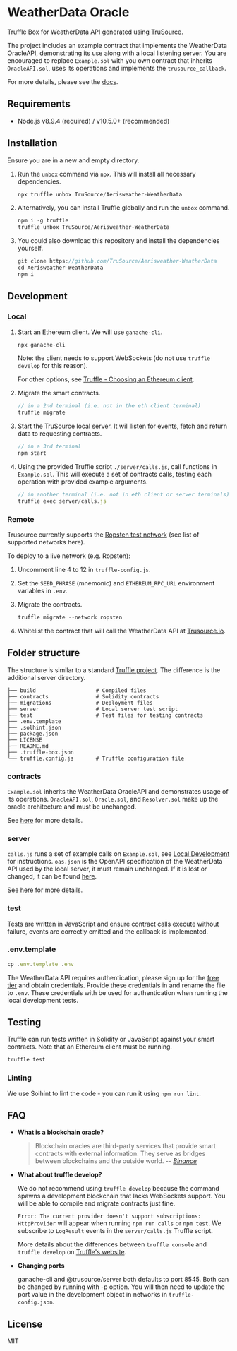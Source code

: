 # WeatherData Oracle

Truffle Box for WeatherData API generated using [TruSource](https://app.trusource.io). 

The project includes an example contract that implements the WeatherData OracleAPI, demonstrating its use along with a local listening server. You are encouraged to replace `Example.sol` with you own contract that inherits `OracleAPI.sol`, uses its operations and implements the `trusource_callback`.

For more details, please see the [docs](https://docs.trusource.io/Aerisweather-WeatherData).

## Requirements

* Node.js v8.9.4 (required) / v10.5.0+ (recommended)

## Installation

Ensure you are in a new and empty directory.

1. Run the `unbox` command via `npx`. This will install all necessary dependencies.

   ```javascript
   npx truffle unbox TruSource/Aerisweather-WeatherData
   ```

2. Alternatively, you can install Truffle globally and run the `unbox` command.

   ```javascript
   npm i -g truffle
   truffle unbox TruSource/Aerisweather-WeatherData
   ```

3. You could also download this repository and install the dependencies yourself.

   ```javascript
   git clone https://github.com/TruSource/Aerisweather-WeatherData
   cd Aerisweather-WeatherData
   npm i
   ```

## Development

### Local
1. Start an Ethereum client. We will use `ganache-cli`.

   ```javascript
   npx ganache-cli
   ```

   Note: the client needs to support WebSockets (do not use `truffle develop` for this reason).

   For other options, see [Truffle - Choosing an Ethereum client](https://www.trufflesuite.com/docs/truffle/reference/choosing-an-ethereum-client).

2. Migrate the smart contracts.

   ```javascript
   // in a 2nd terminal (i.e. not in the eth client terminal)
   truffle migrate
   ```

3. Start the TruSource local server. It will listen for events, fetch and return data to requesting contracts.

   ```javascript
   // in a 3rd terminal
   npm start
   ```

4. Using the provided Truffle script `./server/calls.js`, call functions in `Example.sol`. This will execute a set of contracts calls, testing each operation with provided example arguments.

   ```javascript
   // in another terminal (i.e. not in eth client or server terminals)
   truffle exec server/calls.js
   ```

### Remote
<!-- TODO: add list of supported networks somewhere? -->
Trusource currently supports the [Ropsten test network](https://ropsten.etherscan.io) (see list of supported networks here).

To deploy to a live network (e.g. Ropsten):

1. Uncomment line 4 to 12 in `truffle-config.js`.

2. Set the `SEED_PHRASE` (mnemonic) and `ETHEREUM_RPC_URL` environment variables in `.env`.

3. Migrate the contracts.

   ```javascript
   truffle migrate --network ropsten
   ```

<!-- TODO: in this case the Example.sol contract -->
4. Whitelist the contract that will call the WeatherData API at [Trusource.io](https://app.trusource.io).

## Folder structure

The structure is similar to a standard [Truffle project](https://www.trufflesuite.com/docs/truffle/getting-started/creating-a-project). The difference is the additional server directory.

    ├── build                   # Compiled files
    ├── contracts               # Solidity contracts
    ├── migrations              # Deployment files
    ├── server                  # Local server test script
    ├── test                    # Test files for testing contracts
    ├── .env.template
    ├── .solhint.json
    ├── package.json
    ├── LICENSE
    ├── README.md
    ├── .truffle-box.json
    └── truffle.config.js       # Truffle configuration file

### contracts

`Example.sol` inherits the WeatherData OracleAPI and demonstrates usage of its operations. `OracleAPI.sol`, `Oracle.sol`, and `Resolver.sol` make up the oracle architecture and must be unchanged.

See [here](https://github.com/TruSource/Aerisweather-WeatherData/blob/master/contracts/README.md) for more details.

### server

`calls.js` runs a set of example calls on `Example.sol`, see [Local Development](#local-development) for instructions. 
`oas.json` is the OpenAPI specification of the WeatherData API used by the local server, it must remain unchanged. If it is lost or changed, it can be found [here](https://docs.trusource.io/).  

See [here](https://github.com/TruSource/Aerisweather-WeatherData/tree/master/server/README.md) for more details.

### test

Tests are written in JavaScript and ensure contract calls execute without failure, events are correctly emitted and the callback is implemented.

### .env.template

   ```javascript
   cp .env.template .env
   ```
The WeatherData API requires authentication, please sign up for the [free tier](https://www.aerisweather.com/support/docs/api/) and obtain credentials. Provide these credentials in and rename the file to `.env`. These credentials with be used for authentication when running the local development tests.

## Testing

Truffle can run tests written in Solidity or JavaScript against your smart contracts.
Note that an Ethereum client must be running.

   ```javascript
   truffle test
   ```

### Linting

We use Solhint to lint the code - you can run it using ```npm run lint```.

## FAQ

* __What is a blockchain oracle?__

   > Blockchain oracles are third-party services that provide smart contracts with external information. They serve as bridges between blockchains and the outside world.
   > -- <cite>  [Binance](https://www.binance.vision/glossary/oracle) </cite>

* __What about truffle develop?__

   We do not recommend using `truffle develop` because the command spawns a development blockchain that lacks WebSockets support. You will be able to compile and migrate contracts just fine.

   `Error: The current provider doesn't support subscriptions: HttpProvider` will appear when running `npm run calls` or `npm test`. We subscribe to `LogResult` events in the `server/calls.js` Truffle script.

   More details about the differences between `truffle console` and `truffle develop` on [Truffle's website](https://www.trufflesuite.com/docs/truffle/getting-started/using-truffle-develop-and-the-console).

* __Changing ports__

   ganache-cli and @trusource/server both defaults to port 8545. Both can be changed by running with -p option. You will then need to update the port value in the development object in networks in `truffle-config.json`.

## License
MIT
